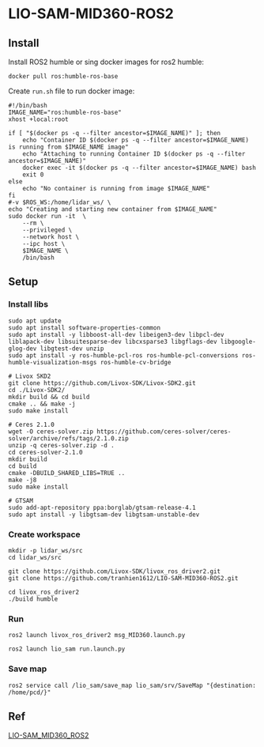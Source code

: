 # LIO-SAM-MID360-ROS2

## Install

Install ROS2 humble or sing docker images for ros2 humble: 
```
docker pull ros:humble-ros-base
```

Create `run.sh` file to run docker image:
```
#!/bin/bash
IMAGE_NAME="ros:humble-ros-base"
xhost +local:root

if [ "$(docker ps -q --filter ancestor=$IMAGE_NAME)" ]; then
    echo "Container ID $(docker ps -q --filter ancestor=$IMAGE_NAME) is running from $IMAGE_NAME image"
    echo "Attaching to running Container ID $(docker ps -q --filter ancestor=$IMAGE_NAME)"
    docker exec -it $(docker ps -q --filter ancestor=$IMAGE_NAME) bash
    exit 0
else
    echo "No container is running from image $IMAGE_NAME"
fi
#-v $ROS_WS:/home/lidar_ws/ \
echo "Creating and starting new container from $IMAGE_NAME"
sudo docker run -it  \
    --rm \
    --privileged \
    --network host \
    --ipc host \
    $IMAGE_NAME \
    /bin/bash
```

## Setup

### Install libs
```
sudo apt update
sudo apt install software-properties-common
sudo apt install -y libboost-all-dev libeigen3-dev libpcl-dev liblapack-dev libsuitesparse-dev libcxsparse3 libgflags-dev libgoogle-glog-dev libgtest-dev unzip 
sudo apt install -y ros-humble-pcl-ros ros-humble-pcl-conversions ros-humble-visualization-msgs ros-humble-cv-bridge

# Livox SKD2
git clone https://github.com/Livox-SDK/Livox-SDK2.git
cd ./Livox-SDK2/
mkdir build && cd build
cmake .. && make -j
sudo make install

# Ceres 2.1.0
wget -O ceres-solver.zip https://github.com/ceres-solver/ceres-solver/archive/refs/tags/2.1.0.zip
unzip -q ceres-solver.zip -d .
cd ceres-solver-2.1.0
mkdir build
cd build
cmake -DBUILD_SHARED_LIBS=TRUE ..
make -j8
sudo make install

# GTSAM
sudo add-apt-repository ppa:borglab/gtsam-release-4.1
sudo apt install -y libgtsam-dev libgtsam-unstable-dev

```

### Create workspace
```
mkdir -p lidar_ws/src
cd lidar_ws/src

git clone https://github.com/Livox-SDK/livox_ros_driver2.git
git clone https://github.com/tranhien1612/LIO-SAM-MID360-ROS2.git

cd livox_ros_driver2
./build humble
```

### Run
```
ros2 launch livox_ros_driver2 msg_MID360.launch.py

ros2 launch lio_sam run.launch.py
```

### Save map
```
ros2 service call /lio_sam/save_map lio_sam/srv/SaveMap "{destination: /home/pcd/}"
```

## Ref
[LIO-SAM_MID360_ROS2](https://github.com/UV-Lab/LIO-SAM_MID360_ROS2/tree/main)
